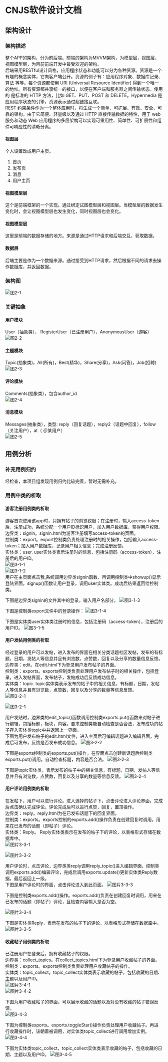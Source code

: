 # CNJS软件设计文档
## 架构设计
### 架构描述

整个APP的架构，分为前后端。前端的架构为MVVM架构，为模型层，视图层，视图模型层，为目前前端开发中最受欢迎的架构。<br>
后端采用RESTful设计风格，应用程序状态和功能可以分为各种资源。资源是一个有趣的概念实体，它向客户端公开。资源的例子有：应用程序对象、数据库记录、算法     等等。每个资源都使用 URI (Universal Resource Identifier) 得到一个唯一的地址。所有资源都共享统一的接口，以便在客户端和服务器之间传输状态。使用的      是标准的 HTTP 方法，比如 GET、PUT、POST 和 DELETE。Hypermedia 是应用程序状态的引擎，资源表示通过超链接互联。<br>
REST 约束条件作为一个整体应用时，将生成一个简单、可扩展、有效、安全、可靠的架构。由于它简便、轻量级以及通过 HTTP 直接传输数据的特性，用于 web 服务和动态 Web 应用程序的多层架构可以实现可重用性、简单性、可扩展性和组件可响应性的清晰分离。

#### 视图层
个人设置改成用户主页。
1. 首页
2. 发布页
3. 消息 
4. 用户主页

#### 视图模型层
这个是前端框架的一个实现。通过绑定试图模型层和视图层。当模型层的数据发生变化时，会让视图模型层也发生变化，同时视图层也会变化。

#### 视图模型层
这里是前端的数据存储的地方。来源是通过HTTP请求和后端交互，获取数据。

#### 数据层
后端主要是作为一个数据来源。通过接受到HTTP请求，然后根据不同的请求去操作数据库，并返回数据。

### 架构图
![图2-1](./images/%E5%9B%BE2-1%EF%BC%9A%E6%9E%B6%E6%9E%84%E5%9B%BE.png) 

### 关键抽象
#### 用户模块
User（抽象类）， RegisterUser（已注册用户），AnonymousUser（游客）<br>
![图2-2](./images/%E5%9B%BE2-2%EF%BC%9A%E7%94%A8%E6%88%B7%E6%A8%A1%E5%9D%97%E7%B1%BB%E5%9B%BE.jpg)

#### 主题模块
Topic(抽象类)，All(所有)，Best(精华)，Share(分享)，Ask(问答)，Job(招聘)<br>
![图2-3](./images/%E5%9B%BE2-3%EF%BC%9A%E4%B8%BB%E9%A2%98%E6%A8%A1%E5%9D%97%E7%B1%BB%E5%9B%BE.png)

#### 评论模块
Comments(抽象类），包含author_id<br>
![图2-4](./images/%E5%9B%BE2-4%EF%BC%9A%E8%AF%84%E8%AE%BA%E6%A8%A1%E5%9D%97%E7%B1%BB%E5%9B%BE.png)

#### 消息模块
Messages(抽象类），类型: reply（回复话题），reply2（话题中回复），follow（关注用户），at（ ＠某用户）<br>
![图2-5](./images/%E5%9B%BE2-5%EF%BC%9A%E6%B6%88%E6%81%AF%E6%A8%A1%E5%9D%97%E7%B1%BB%E5%9B%BE.png)

## 用例分析
### 补充用例归约
经检查，本项目组发现用例归约比较完善，暂时无需补充。

### 用例中类的析取
#### 游客注册用例类的析取
游客首次使用该app时，只拥有帖子的浏览权限；在注册时，输入access-token后，注册成功，系统分配一个用户ID标识用户，加入用户数据库，获得用户权限。<br>
边界类：signin。signin.html为游客注册填写access-token的页面。<br>
控制类：export。export控制类负责处理注册时的相关操作，包括输入access-token；加入用户数据库，记录用户相关信息；完成注册反馈。<br>
实体类：user. user实体类表示注册时的信息，包括注册码（access-token），注册后的用户ID。<br>
![图3-1-1](./images/%E5%9B%BE3-1-1%EF%BC%9A%E6%B8%B8%E5%AE%A2%E6%B3%A8%E5%86%8C%E7%94%A8%E4%BE%8B%E7%B1%BB%E7%9A%84%E6%9E%90%E5%8F%96%E5%9B%BE.png)<br>
![图3-1-2](./images/%E5%9B%BE3-1-2%EF%BC%9A%E6%B8%B8%E5%AE%A2%E6%B3%A8%E5%86%8C%E7%94%A8%E4%BE%8B%E7%B1%BB%E7%9A%84%E6%97%B6%E5%BA%8F%E5%9B%BE.png)<br>
用户在主页面点击我,系统调用边界类signin函数，再调用控制类中showup()显示登陆界面，signup()函数让用户登录，调用user实体类。成功后结果返回给控制类。<br>

下图是边界类signin的文件其中的登录，输入用户名部分。
![图3-1-3](./images/%E5%9B%BE3-1-3.png)<br>

下图是控制类export文件中的登录操作：
![图3-1-4](./images/%E5%9B%BE3-1-4.png)<br>

下图是实体类user实体类注册时的信息，包括注册码（access-token），注册后的用户ID。
![图3-1-5](./images/%E5%9B%BE3-1-5.png)<br>

#### 用户发帖用例类的析取
经过登录的用户可以发帖，进入发布的界面在相关分类话题社区发帖，发布的有标题，日期，发帖人等信息并且有浏览数，点赞数，回复以及分享的数量信息反馈。<br>
边界类：edit。在edit.html下为登录用户发布帖子的界面。<br>
控制类：exports。exports控制类负责处理用户发布帖子时的相关操作，包括登录，进入发帖界面，发布帖子，发帖成功后反馈成功信息。<br>
实体类：topic. topic实体类表示发布的帖子中的相关信息，有标题，日期，发帖人等信息并且有浏览数，点赞数，回复以及分享的数量等信息反馈。<br>
![图3-2-1](./images/%E5%9B%BE3-2-1%EF%BC%9A%E7%94%A8%E6%88%B7%E5%8F%91%E5%B8%96%E7%94%A8%E4%BE%8B%E7%B1%BB%E7%9A%84%E6%9E%90%E5%8F%96.png)

![图3-2-1](./images/%E5%9B%BE3-2-1%EF%BC%9A%E7%94%A8%E6%88%B7%E5%8F%91%E5%B8%96%E7%94%A8%E4%BE%8B%E7%B1%BB%E7%9A%84%E6%97%B6%E5%BA%8F%E5%9B%BE.png)<br>

用户发贴时，边界类的edit_topic()函数调用控制类exports.put()函数来对帖子进行编辑，包括标题，板块，内容。要求控制类能自动检查是否合法，发布成功的帖子存入实体类topic中并返回上一界面。<br>
下图为用户发布帖子的edit.html文件，进入主页后可编辑话题进入编辑界面，完成后可发布，反馈是否发布成功信息。
![图3-2-2](./images/%E5%9B%BE3-2-2.png)

下图是exports控制类的exports.put()操作，在界面点击创建新话题后控制类exports.put()调用。自动检查标题，内容是否合法。
![图3-2-3](./images/%E5%9B%BE3-2-3.png)

下图是topic实体类，表示发布的帖子中的相关信息，有标题，日期，发帖人等信息并且有浏览数，点赞数，回复以及分享的数量等信息反馈。
![图3-2-4](./images/%E5%9B%BE3-2-4.png)

#### 用户评论用例类的析取
在发帖下，用户可以进行评论。进入选择的帖子下，点击评论进入评论界面，完成后点击确认完成评论。评论完成后可以进行点赞，回复，置顶操作。<br>
边界类：reply。reply.html为在已发布话题下的回复界面。<br>
控制类：exports。exports控制的exports.add()操作负责在创建回复时调用。用来在已发布的话题（即帖子）评论。<br>
实体类：Reply。 Reply实体类表示在发布的帖子下的评论，以表格形式存储在数据库中。<br>
![图片3-3-1](./images/%E5%9B%BE3-3-1%EF%BC%9A%E7%94%A8%E6%88%B7%E8%AF%84%E8%AE%BA%E7%94%A8%E4%BE%8B%E7%B1%BB%E7%9A%84%E6%9E%90%E5%8F%96.png)<br>

![图片3-3-2](./images/%E5%9B%BE3-3-2%EF%BC%9A%E7%94%A8%E6%88%B7%E8%AF%84%E8%AE%BA%E7%94%A8%E4%BE%8B%E7%B1%BB%E7%9A%84%E6%97%B6%E5%BA%8F%E5%9B%BE.png)

用户评论时，点击评论，边界类类reply调用reply_topic()进入编辑界面，控制类调用exports.add()编辑评论，完成后调用exports.update()更新实体类Reply数据，最后返回上一级。<br>
下图是用户评论时的界面，点击评论进入到此页面。
![图片3-3-3](./images/%E5%9B%BE3-3-3.png)

下图是控制类exports.add()操作。exports.add()负责在创建回复时调用，用来在已发布的话题（即帖子）评论，且检查内容输入是否为空。<br>

![图片3-3-4](./images/%E5%9B%BE3-3-4.png)

下图是实体类Reply，表示在发布的帖子下的评论，以表格形式存储在数据库中。
![图片3-3-5](./images/%E5%9B%BE3-3-5.png)

#### 收藏帖子用例类的析取
已注册用户在登录后，拥有收藏帖子的权限。<br>
边界类：collect_topics。在collect_topics.html下为登录用户收藏帖子的界面。<br>
控制类：exports。exports控制类负责处理用户收藏帖子的操作。<br>
实体类：topic_collect。topic_collect实体类表示收藏的帖子，包括收藏的日期、主题以及用户ID。<br>
![图片3-4-1](./images/%E5%9B%BE3-4-1%EF%BC%9A%E7%94%A8%E6%88%B7%E6%94%B6%E8%97%8F%E5%B8%96%E5%AD%90%E7%9A%84%E7%94%A8%E4%BE%8B%E6%9E%90%E5%8F%96.png
)<br>
![图片3-4-2](./images/%E5%9B%BE3-4-2%EF%BC%9A%E7%94%A8%E6%88%B7%E6%94%B6%E8%97%8F%E5%B8%96%E5%AD%90%E7%9A%84%E6%97%B6%E5%BA%8F%E5%9B%BE.png
)<br>

下图为用户收藏帖子的界面，可以展示收藏的话题以及对没有收藏的帖子错误反馈。<br>
![图3-4-3](./images/%E5%9B%BE3-4-3.png)

下图为控制类exports。exports.toggleStar()操作负责处理用户收藏帖子。再进行收藏操作时，该朝着被调用，对实体类topic_collect进行调用增加实例。<br>
![图3-4-4](./images/%E5%9B%BE3-4-4.png)

下图为实体类topic_collect，topic_collect实体类表示收藏的帖子，包括收藏的日期、主题以及用户ID。
![图3-4-5](./images/%E5%9B%BE3-4-5.png)















